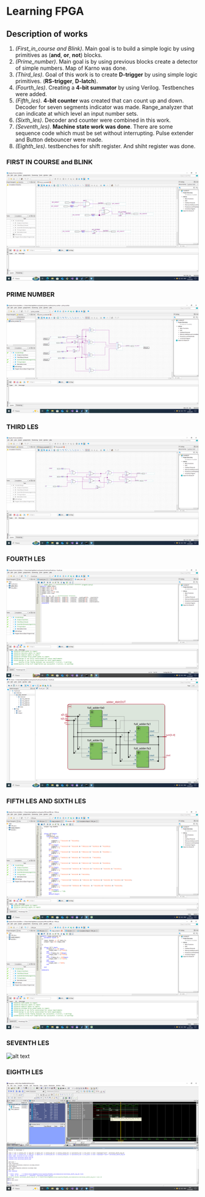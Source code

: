# Learning FPGA 
## Description of works
1.  *(First_in_course and Blink)*. Main goal is to build a simple logic by using primitives as (__and__, __or__, __not__) blocks. 
2.  *(Prime_number)*. Main goal is by using previous blocks create a detector of simple numbers. Map of Karno was done. 
3.  *(Third_les)*. Goal of this work is to create __D-trigger__ by using simple logic primitives. (__RS-trigger__, __D-latch__).
4.  *(Fourth_les)*. Creating a __4-bit summator__ by using Verilog. Testbenches were added.
5.  *(Fifth_les)*. __4-bit counter__ was created that can count up and down. Decoder for seven segments indicator was made. Range_analyzer that can indicate at which level an input number sets.
6.  *(Sixth_les)*. Decoder and counter were combined in this work.
7.  *(Seventh_les)*. __Machine state work was done__. There are some sequence code which must be set without interrupting. Pulse extender and Button debouncer were made.
8.  *(Eighth_les)*. testbenches for shift register. And shiht register was done.

### FIRST IN COURSE and BLINK

![alt text](images/first_in_curse.png)
   

### PRIME NUMBER
![alt text](images/Prime_num_task.png)


### THIRD LES
![alt text](images/trigger.png)

### FOURTH LES
![alt text](images/adder_4bit.png)
![alt text](images/adder_4BitDia.png)

### FIFTH LES AND SIXTH LES
![alt text](images/decoder.png)
![alt text](images/range_analyzer.png)

### SEVENTH LES
![alt text](images/sevetnh_les.png)

### EIGHTH LES
![alt text](images/time_diag_8_2.png)
